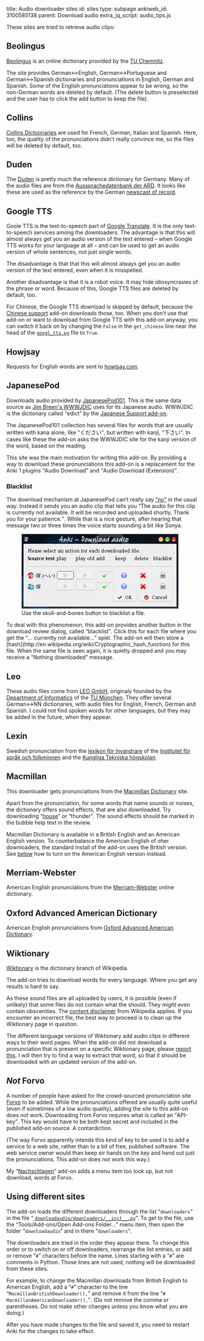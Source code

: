 title: Audio downloader sites
id: sites
type: subpage
ankiweb_id: 3100585138
parent: Download audio
extra_jq_script: audio_tips.js

These sites are tried to retrieve audio clips:

## Beolingus

[Beolingus](http://dict.tu-chemnitz.de/doc/about.en.html) is an online
dictionary provided by the
[<span class="qtbase tu" lang="de">TU</span> Chemnitz](http://www.tu-chemnitz.de/en/).

The site provides German↔English, German↔Portuguese and German↔Spanish
dictionaries and pronunciations in English, German and Spanish. Some
of the English pronunciations appear to be wrong, so the non-German
words are deleted by default. (The delete button is preselected and the
user has to click the add button to keep the file).

## Collins

[Collins Dictoonaries](http://www.collinsdictionary.com/) are used for
French, German, Italian and Spanish. Here, too, the quality of the
pronunciations didn’t really convince me, so the files will be deleted
by default, too.

## Duden

The [Duden](http://www.duden.de) is pretty much the reference
dictionary for Germany. Many of the audio files are from the
[Aussprachedatenbank der ARD](http://www.ard.de/intern/abc/-/id=1643802/nid=1643802/did=1666544/2b9hfd/index.html#abcListItem_1666544).
It looks like these are used as the reference by the German [newscast
of record](http://www.tagesschau.de).

## <span id='gtts'>Google TTS</span>

Goole TTS is the text-to-speech part of
[Google Translate](http://translate.google.com/#auto/en/).  It is the
only text-to-speech services among the downloaders. The advantage is
that this will almost always get you an audio version of the text
entered – when Google TTS works for your language at all – and can be
used to get an audio version of whole sentences, not just single
words.

The disadvantage is that that this will almost always get you an audio
version of the text entered, even when it is misspelled.

Another disadvantage is that it is a robot voice. It may hide
idiosyncrasies of the phrase or word. Because of this, Google TTS
files are deleted by default, too.

For Chinese, the Google TTS download is skipped by default, because
the [Chinese support](https://ankiweb.net/shared/info/3448800906)
add-on downloads those, too. When you don’t use that add-on or want to
download from Google TTS with this add-on anyway, you can switch it
back on by changing the `False` in the `get_chinese` line near the
head of the
[`googl_tts.py`](https://github.com/ospalh/anki-addons/blob/master/downloadaudio/downloaders/google_tts.py)
file to `True`.

## Howjsay

Requests for English words are sent to [howjsay.com](http://howjsay.com/).

## <span id="jpod">JapanesePod</span>

Downloads audio provided by
[JapanesePod101](http://www.japanesepod101.com/).  This is the same
data source as
[Jim Breen's WWWJDIC](http://www.csse.monash.edu.au/~jwb/cgi-bin/wwwjdic.cgi?1C)
uses for its Japanese audio. WWWJDIC
is the dictionary called <q>edict</q> by the
[Japanese Support add-on](https://ankiweb.net/shared/info/3918629684).

The JapanesePod101 collection has several files for words that are
usually written with kana alone, like <q lang="ja">ください</q>, but
written with kanji, <q lang="ja">下さい</q>. In cases like these the
add-on asks the WWWJDIC site for the kanji version of the word, based
on the reading.

This site was the main motivation for writing this add-on. By
providing a way to download these pronunciations this add-on is a
replacement for the Anki 1 plugins <q>Audio Download</q> and <q>Audio
Download (Extension)</q>.

### <span id="blacklist">Blacklist</span>

The download mechanism at JapanesePod can’t really say
[<q>no</q>](nopagehere.html) in the usual way. Instead it sends you an
audio clip that tells you <q>The audio for this clip is currently not
available. It will be recorded and uploaded shortly. Thank you for
your patience.</q>. While that is a nice gesture, after hearing that
message two or three times the voice starts sounding a bit like <span
class="qtbase sonya">Sonya</span>.


<figure>
<img src="images/blacklist.png"
alt="Review dialog with a skull-and-bones button">
<figcaption>Use the skull-and-bones button to blacklist a file.</figcaption>
</figure>
To deal with this phenomenon, this add-on provides another button in
the download review dialog, called <q>blacklist</q>. Click this for
each file where you get the <q>… currently not available…</q>
spiel. The add-on will then store a
[hash](http://en.wikipedia.org/wiki/Cryptographic_hash_function) for
this file. When the same file is seen again, it is quietly dropped and
you may receive a <q>Nothing downloaded</q> message.

## Leo

These audio files come from
[LEO GmbH](http://www.leo.org/index_en.html), originaly founded by the
[Department of Informatics](http://www.in.tum.de/en.html) of the
[<span class="qtbase tu">TU</span> München](http://www.tum.de/en/homepage/).
They offer several German↔NN dictionaries, with audio files for
English, French, German and Spanish. I could not find spoken words for
other languages, but they may be added in the future, when they
appear.


## Lexin

Swedish pronunciation from the
[lexikon för invandrare](http://lexin.nada.kth.se/lexin/) of the
[Institutet för språk och folkminnen](http://www.sprakochfolkminnen.se/)
and the [Kungliga Tekniska högskolan](https://www.kth.se/).

## Macmillan

This downloader gets  pronunciations from the
[Macmillan Dictionary](http://www.macmillandictionary.com/) site.

Apart from the pronunciation, for some words that name sounds or
noises, the dictionary offers sound effects, that are also
downloaded. Try downloading
<q>[house](http://en.wikipedia.org/wiki/House_music)</q> or
<q>thunder</q>. The sound effects should be marked in the bubble help
text in the review.

Macmillan Dictionary is available in a British English and an American
English version. To counterbalance the American English of
oher downloaders, the standard install of the add-on uses the British
version. See [below](#sitesonoff) how to turn on the American English
version instead.

## Merriam-Webster

American English pronunciations from the
[Merriam-Webster](http://www.merriam-webster.com/info/index.htm)
online dictionary.

## Oxford Advanced American Dictionary

American English pronunciations from
[Oxford Advanced American Dictionary](http://oaadonline.oxfordlearnersdictionaries.com/).

## Wiktionary

[Wiktionary](http://www.wiktionary.org) is the dictionary branch of Wikipedia.

The add-on tries to download words for every language. Where you get
any results is hard to say.

As these sound files are all uploaded by users, it is possible (even
if unlikely) that some files do not contain what the should. They
*might* even contain obscenities. The
[content disclaimer](http://en.wikipedia.org/wiki/Wikipedia:Content_disclaimer)
from Wikipedia applies. If you encounter an incorrect file, the best
way to proceed is to clean up the Wiktionary page in
question.

The different language versions of Wiktionary add audio clips in
different ways to their word pages. When the add-on did not download a
pronunciation that is present on a specific Wiktionary page, please
[report this](https://github.com/ospalh/anki-addons/issues?state=open). I
will then try to find a way to extract that word, so that it should be
downloaded with an updated version of the add-on.

## <span id="not_forvo">*Not* Forvo</span>

A number of people have asked for the crowd-sourced pronunciation site
[Forvo](http://forvo.com) to be added. While the pronunciations
offered are usually quite useful (even if sometimes of a low audio
quality), adding the site to this add-on does *not* work. Downloading
from Forvo requires what is called <span class="qtbase
onlyone">an</span> <q>API-key</q>. This key would have to be both kept
secret and included in the published add-on source. A contardiction.

(The way Forvo apparently intends this kind of key to be used is to
add a service to a web site, rather than to a bit of free, published
software. The web service owner would than keep eir hands on the key
and hand out just the pronunciations. This add-on does not work this
way.)

My <q lang="de">[Nachschlagen](Nachschlagen.html)</q> add-on adds a
menu item too look up, but not download, words at Forvo.

## <span id="sitesonoff">Using different sites</span>

The add-on loads the different downloaders through the list
<q>`downloaders`</q> in the file “<a
href="https://github.com/ospalh/anki-addons/blob/master/downloadaudio/downloaders/__init__.py">
`downloadaudio/downloaders/__init__.py`</a>”. To get to the file, use
the <q>Tools/Add-ons/Open Add-ons Folder...</q>  menu item, then open the
folder <q>`downloadaudio`</q> and in there <q>`downloaders`</q>.

The downloaders are tried in the order they appear there. To change
this order or to switch on or off downloaders, rearrange the list
entries, or add or remove <q>`#`</q> characters before the name. Lines
starting with a <q>`#`</q> are comments in Python. Those lines are not
used, nothing will be downloaded from these sites.

For example, to change the Macmillan downloads from British English to
American English, add a <q>`#`</q> character to the line
<q>`MacmillanBritishDownloader(),`</q> and remove it from the line
<q>`# MacmillanAmericanDownloader(),`</q>. (Do not remove the comma or
parentheses. Do not make other changes unless you know what you are
doing.)

After you have made changes to the file and saved it, you need to
restart Anki for the changes to take effect.
